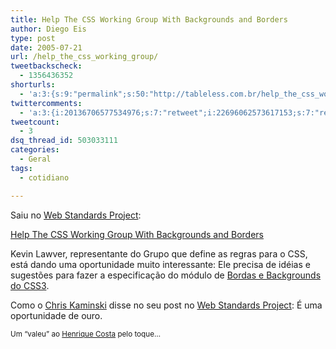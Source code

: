 ```yaml
---
title: Help The CSS Working Group With Backgrounds and Borders
author: Diego Eis
type: post
date: 2005-07-21
url: /help_the_css_working_group/
tweetbackscheck:
  - 1356436352
shorturls:
  - 'a:3:{s:9:"permalink";s:50:"http://tableless.com.br/help_the_css_working_group";s:7:"tinyurl";s:26:"http://tinyurl.com/3baev35";s:4:"isgd";s:19:"http://is.gd/uer6Rn";}'
twittercomments:
  - 'a:3:{i:20136706577534976;s:7:"retweet";i:22696062573617153;s:7:"retweet";i:60087437250134016;s:7:"retweet";}'
tweetcount:
  - 3
dsq_thread_id: 503033111
categories:
  - Geral
tags:
  - cotidiano

---
```

Saiu no [Web Standards Project][1]:
  
[Help The CSS Working Group With Backgrounds and Borders][2] 

Kevin Lawver, representante do Grupo que define as regras para o CSS, está dando uma oportunidade muito interessante: Ele precisa de idéias e sugestões para fazer a especificação do módulo de [Bordas e Backgrounds do CSS3][3]. 

Como o [Chris Kaminski][4] disse no seu post no [Web Standards Project][1]: É uma oportunidade de ouro. 

<small>Um &#8220;valeu&#8221; ao <a href="http://www.webroom.com.br/">Henrique Costa</a> pelo toque&#8230; </small>

 [1]: http://webstandards.org/buzz/archive/2005_07.html#a000538
 [2]: http://www.lawver.net/archive/2005/07/18/h16_help_the_css_working_group_with_backgrounds_and_borders.php
 [3]: http://www.w3.org/TR/2005/WD-css3-background-20050216/
 [4]: http://webstandards.org/about/bios/ckaminski.html